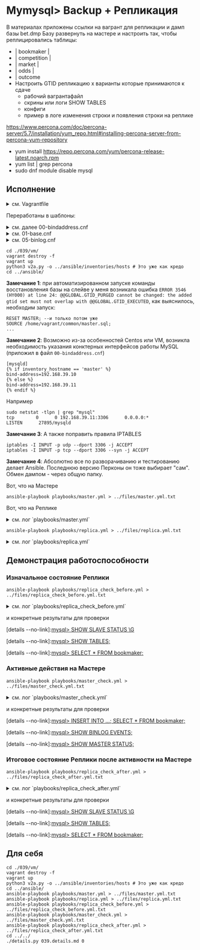 # Mymysql> Backup + Репликация 

В материалах приложены ссылки на вагрант для репликации и дамп базы bet.dmp
Базу развернуть на мастере и настроить так, чтобы реплицировались таблицы:
* | bookmaker          |
* | competition        |
* | market             |
* | odds               |
* | outcome
* Настроить GTID репликацию x варианты которые принимаются к сдаче
  * рабочий вагрантафайл
  * скрины или логи SHOW TABLES
  * конфиги
  * пример в логе изменения строки и появления строки на реплике

https://www.percona.com/doc/percona-server/5.7/installation/yum_repo.html#installing-percona-server-from-percona-yum-repository
* yum install https://repo.percona.com/yum/percona-release-latest.noarch.rpm
* yum list | grep percona
* sudo dnf module disable mysql

## Исполнение


<details><summary>см. Vagrantfile</summary>

```text
# -*- mode: ruby -*-
# vi: set ft=ruby :

Vagrant.configure(2) do |config|
  # "centos/7"
  config.vm.box = "generic/centos7"
  # vagrant-gatling-rsync is starting the sync engine
  # because you have at least one rsync folder.
  # To disable this behavior, set `config.gatling.rsync_on_startup = false` in your Vagrantfile.
  config.gatling.rsync_on_startup = false

  config.vm.provider "virtualbox" do |v|
    v.memory = 256
    v.cpus = 1
  end

  config.vm.synced_folder "common/", "/home/vagrant/common"

  config.vm.define "master" do |master|
    master.vm.network "private_network", ip: "192.168.39.10", virtualbox__intnet: "mysql"
    master.vm.hostname = "master"
  end

  config.vm.define "replica" do |replica|
    replica.vm.network "private_network", ip: "192.168.39.11", virtualbox__intnet: "mysql"
    replica.vm.hostname = "replica"
  end

end

```

</details>

Переработаны в шаблоны:


<details><summary>см. далее 00-bindaddress.cnf</summary>

```text
[mysqld]
{% if inventory_hostname == 'master' %}
bind-address=192.168.39.10
{% else %}
bind-address=192.168.39.11
{% endif %}

```

</details>


<details><summary>см. 01-base.cnf</summary>

```text
[mysqld]
pid-file=/var/run/mysqld/mysqld.pid
log-error=/var/log/mysqld.log
datadir=/var/lib/mysql
socket=/var/lib/mysql/mysql.sock
symbolic-links=0

server-id = {{ server_id }}
innodb_file_per_table = 1
skip-name-resolve

```

</details>


<details><summary>см. 05-binlog.cnf</summary>

```text
[mysqld]
log-bin = mysql-bin
expire-logs-days = 7
max-binlog-size = 16M
binlog-format = "MIXED"

# GTID replication config
log-slave-updates = On
gtid-mode = On
enforce-gtid-consistency = On

{% if inventory_hostname == 'replica' %}
# Эта часть только для слэйва - исключаем репликацию таблиц
replicate-ignore-table=bet.events_on_demand
replicate-ignore-table=bet.v_same_event
{% endif %}
```

</details>

```shell
cd ./039/vm/
vagrant destroy -f
vagrant up
python3 v2a.py -o ../ansible/inventories/hosts # Это уже как кредо
cd ../ansible/
```

__Замечание 1__: при автоматизированном запуске команды восстановления базы на слейве у меня возникала ошибка `ERROR 3546 (HY000) at line 24: @@GLOBAL.GTID_PURGED cannot be changed: the added gtid set must not overlap with @@GLOBAL.GTID_EXECUTED`, как выяснилось, необходим запуск:
```sqlite-psql
RESET MASTER; --и только потом уже
SOURCE /home/vagrant/common/master.sql;
...
```
__Замечание 2__: Возможно из-за особенностей Centos или VM, возникла необходимость указания конктерных интерфейсов работы MySQL (приложил в файл `00-bindaddress.cnf`)
```properties
[mysqld]
{% if inventory_hostname == 'master' %}
bind-address=192.168.39.10
{% else %}
bind-address=192.168.39.11
{% endif %}
```
Например

```shell
sudo netstat -tlpn | grep "mysql"
tcp        0      0 192.168.39.11:3306      0.0.0.0:*               LISTEN      27895/mysqld     
```
__Замечание 3__: А также поправить правила IPTABLES
```text
iptables -I INPUT -p udp --dport 3306 -j ACCEPT
iptables -I INPUT -p tcp --dport 3306 --syn -j ACCEPT
```

__Замечание 4__: Абсолютно все по разворачиванию и тестированию делает Ansible. Последнюю версию Перконы он тоже выбирает "сам". Обмен дампом - через общую папку.

Вот, что на Мастере

```shell
ansible-playbook playbooks/master.yml > ../files/master.yml.txt
```

Вот, что на Реплике


<details><summary>см. лог `playbooks/master.yml`</summary>

```text

PLAY [Playbook of MySQL master] ************************************************

TASK [Gathering Facts] *********************************************************
ok: [master]

TASK [../roles/master : Remove installed packages] *****************************
changed: [master] => (item=percona)

TASK [../roles/master : Remove files] ******************************************
changed: [master] => (item=/etc/my.cnf_*)
changed: [master] => (item=/etc/my.cnf.d*)
changed: [master] => (item=/etc/my.cnf.d/)
changed: [master] => (item=/etc/my.cnf)
changed: [master] => (item=/var/lib/mysql/)
changed: [master] => (item=/var/log/mysqld.log)
changed: [master] => (item=/home/vagrant/common/*)

TASK [../roles/master : Install https://repo.percona.com/yum/percona-release-latest.noarch.rpm] ***
changed: [master]

TASK [../roles/master : Get last Percona-Server-server version] ****************
changed: [master]

TASK [../roles/master : Print Last Percona Server version] *********************
ok: [master] => {
    "msg": "Last Percona Server version is 'Percona-Server-server-57'"
}

TASK [../roles/master : Install last Percona Server version: Percona-Server-server-57] ***
changed: [master]

TASK [../roles/master : Collect /etc/my.cnf.d/ files] **************************
changed: [master]

TASK [../roles/master : Collect /etc/my.cnf.d/ templated files] ****************
changed: [master] => (item=my.cnf.d/00-bindaddress.cnf)
changed: [master] => (item=my.cnf.d/01-base.cnf)
changed: [master] => (item=my.cnf.d/05-binlog.cnf)

TASK [../roles/master : Start MySQL] *******************************************
changed: [master]

TASK [../roles/master : MySQL root password] ***********************************
changed: [master]

TASK [../roles/master : Print MySQL root password] *****************************
ok: [master] => {
    "msg": "MySQL root password is 'ofTQn8mV5i;u'"
}

TASK [../roles/master : Mysql | ALTER ROOT USER] *******************************
changed: [master]

TASK [../roles/master : Just for ansible example reexecuting] ******************
changed: [master]

TASK [../roles/master : Mysql | SELECT server_id] ******************************
changed: [master]

TASK [../roles/master : Print Mysql server id] *********************************
ok: [master] => {
    "msg": "@@server_id\n1"
}

TASK [../roles/master : Mysql | SELECT SHOW VARIABLES LIKE 'gtid_mode'] ********
changed: [master]

TASK [../roles/master : Mysql | 'gtid_mode' VARIABLES] *************************
ok: [master] => {
    "msg": "Mysql gtid mode is'Variable_name\tValue\ngtid_mode\tON'"
}

TASK [../roles/master : Mysql | CREATE DATABASE `bet`;] ************************
changed: [master]

TASK [../roles/master : Collect dump file] *************************************
changed: [master]

TASK [../roles/master : Mysql | Restore database `bet`;] ***********************
changed: [master]

TASK [../roles/master : Mysql | CREATE repl USER;] *****************************
changed: [master]

TASK [../roles/master : Mysql | Dump database all master databases] ************
changed: [master]

TASK [../roles/master : Start MySQL] *******************************************
changed: [master]

TASK [../roles/master : Mysql | iptables] **************************************
changed: [master]

PLAY RECAP *********************************************************************
master                     : ok=25   changed=20   unreachable=0    failed=0    skipped=0    rescued=0    ignored=0   


```

</details>

```shell
ansible-playbook playbooks/replica.yml > ../files/replica.yml.txt
```


<details><summary>см. лог `playbooks/replica.yml`</summary>

```text

PLAY [Playbook of MySQL replica] ***********************************************

TASK [Gathering Facts] *********************************************************
ok: [replica]

TASK [../roles/replica : Remove installed packages] ****************************
changed: [replica] => (item=percona)

TASK [../roles/replica : Remove files] *****************************************
changed: [replica] => (item=/etc/my.cnf.d/)
changed: [replica] => (item=/etc/my.cnf)
changed: [replica] => (item=/var/lib/mysql/)
changed: [replica] => (item=/var/log/mysqld.log)

TASK [../roles/replica : Install https://repo.percona.com/yum/percona-release-latest.noarch.rpm] ***
changed: [replica]

TASK [../roles/replica : Get last Percona-Server-server version] ***************
changed: [replica]

TASK [../roles/replica : Print Last Percona Server version] ********************
ok: [replica] => {
    "msg": "Last Percona Server version is 'Percona-Server-server-57'"
}

TASK [../roles/replica : Install last Percona Server version: Percona-Server-server-57] ***
changed: [replica]

TASK [../roles/replica : Collect /etc/my.cnf.d/ files] *************************
changed: [replica]

TASK [../roles/replica : Collect /etc/my.cnf.d/ templated files] ***************
changed: [replica] => (item=my.cnf.d/00-bindaddress.cnf)
changed: [replica] => (item=my.cnf.d/01-base.cnf)
changed: [replica] => (item=my.cnf.d/05-binlog.cnf)

TASK [../roles/replica : Start MySQL] ******************************************
changed: [replica]

TASK [../roles/replica : MySQL root password] **********************************
changed: [replica]

TASK [../roles/replica : Print MySQL root password] ****************************
ok: [replica] => {
    "msg": "MySQL root password is '+h%WrpC6UraE'"
}

TASK [../roles/replica : Mysql | ALTER ROOT USER] ******************************
changed: [replica]

TASK [../roles/replica : Just for ansible example reexecuting] *****************
changed: [replica]

TASK [../roles/replica : Mysql | SELECT server_id] *****************************
changed: [replica]

TASK [../roles/replica : Print Mysql server id] ********************************
ok: [replica] => {
    "msg": "@@server_id\n2"
}

TASK [../roles/replica : Mysql | SELECT SHOW VARIABLES LIKE 'gtid_mode'] *******
changed: [replica]

TASK [../roles/replica : Mysql | 'gtid_mode' VARIABLES] ************************
ok: [replica] => {
    "msg": "Mysql gtid mode is'Variable_name\tValue\ngtid_mode\tON'"
}

TASK [../roles/replica : Mysql | Configure SLAVE] ******************************
changed: [replica] => (item=RESET MASTER;)
changed: [replica] => (item=SOURCE /home/vagrant/common/master.sql;)
changed: [replica] => (item=SHOW DATABASES LIKE 'bet';)
changed: [replica] => (item=USE bet; SHOW TABLES;)
changed: [replica] => (item=CHANGE MASTER TO MASTER_HOST='192.168.39.10', MASTER_PORT = 3306, MASTER_USER = 'repl', MASTER_PASSWORD = '!OtusLinux2021', MASTER_AUTO_POSITION = 1;)
changed: [replica] => (item=START SLAVE;)

PLAY RECAP *********************************************************************
replica                    : ok=19   changed=14   unreachable=0    failed=0    skipped=0    rescued=0    ignored=0   


```

</details>

## Демонстрация работоспособности

### Изначальное состояние Реплики

```shell
ansible-playbook playbooks/replica_check_before.yml > ../files/replica_check_before.yml.txt
```


<details><summary>см. лог `playbooks/replica_check_before.yml`</summary>

```text

PLAY [Playbook of check MySQL slave before master activity] ********************

TASK [Gathering Facts] *********************************************************
ok: [replica]

TASK [../roles/replica_check_before : Mysql | SLAVE | SHOW SLAVE STATUS] *******
changed: [replica]

TASK [../roles/replica_check_before : debug] ***********************************
ok: [replica] => {
    "msg": {
        "changed": true,
        "cmd": "mysql -uroot -p'P@ssw0rd' -e \"SHOW SLAVE STATUS \\G\"",
        "delta": "0:00:00.166595",
        "end": "2021-10-01 01:17:02.013935",
        "failed": false,
        "rc": 0,
        "start": "2021-10-01 01:17:01.847340",
        "stderr": "mysql: [Warning] Using a password on the command line interface can be insecure.",
        "stderr_lines": [
            "mysql: [Warning] Using a password on the command line interface can be insecure."
        ],
        "stdout": "*************************** 1. row ***************************\n               Slave_IO_State: Waiting for master to send event\n                  Master_Host: 192.168.39.10\n                  Master_User: repl\n                  Master_Port: 3306\n                Connect_Retry: 60\n              Master_Log_File: mysql-bin.000003\n          Read_Master_Log_Pos: 194\n               Relay_Log_File: replica-relay-bin.000002\n                Relay_Log_Pos: 367\n        Relay_Master_Log_File: mysql-bin.000003\n             Slave_IO_Running: Yes\n            Slave_SQL_Running: Yes\n              Replicate_Do_DB: \n          Replicate_Ignore_DB: \n           Replicate_Do_Table: \n       Replicate_Ignore_Table: bet.events_on_demand,bet.v_same_event\n      Replicate_Wild_Do_Table: \n  Replicate_Wild_Ignore_Table: \n                   Last_Errno: 0\n                   Last_Error: \n                 Skip_Counter: 0\n          Exec_Master_Log_Pos: 194\n              Relay_Log_Space: 576\n              Until_Condition: None\n               Until_Log_File: \n                Until_Log_Pos: 0\n           Master_SSL_Allowed: No\n           Master_SSL_CA_File: \n           Master_SSL_CA_Path: \n              Master_SSL_Cert: \n            Master_SSL_Cipher: \n               Master_SSL_Key: \n        Seconds_Behind_Master: 0\nMaster_SSL_Verify_Server_Cert: No\n                Last_IO_Errno: 0\n                Last_IO_Error: \n               Last_SQL_Errno: 0\n               Last_SQL_Error: \n  Replicate_Ignore_Server_Ids: \n             Master_Server_Id: 1\n                  Master_UUID: 8fb97be6-2254-11ec-a39a-080027e0760b\n             Master_Info_File: /var/lib/mysql/master.info\n                    SQL_Delay: 0\n          SQL_Remaining_Delay: NULL\n      Slave_SQL_Running_State: Slave has read all relay log; waiting for more updates\n           Master_Retry_Count: 86400\n                  Master_Bind: \n      Last_IO_Error_Timestamp: \n     Last_SQL_Error_Timestamp: \n               Master_SSL_Crl: \n           Master_SSL_Crlpath: \n           Retrieved_Gtid_Set: \n            Executed_Gtid_Set: 8fb97be6-2254-11ec-a39a-080027e0760b:1-40\n                Auto_Position: 1\n         Replicate_Rewrite_DB: \n                 Channel_Name: \n           Master_TLS_Version: ",
        "stdout_lines": [
            "*************************** 1. row ***************************",
            "               Slave_IO_State: Waiting for master to send event",
            "                  Master_Host: 192.168.39.10",
            "                  Master_User: repl",
            "                  Master_Port: 3306",
            "                Connect_Retry: 60",
            "              Master_Log_File: mysql-bin.000003",
            "          Read_Master_Log_Pos: 194",
            "               Relay_Log_File: replica-relay-bin.000002",
            "                Relay_Log_Pos: 367",
            "        Relay_Master_Log_File: mysql-bin.000003",
            "             Slave_IO_Running: Yes",
            "            Slave_SQL_Running: Yes",
            "              Replicate_Do_DB: ",
            "          Replicate_Ignore_DB: ",
            "           Replicate_Do_Table: ",
            "       Replicate_Ignore_Table: bet.events_on_demand,bet.v_same_event",
            "      Replicate_Wild_Do_Table: ",
            "  Replicate_Wild_Ignore_Table: ",
            "                   Last_Errno: 0",
            "                   Last_Error: ",
            "                 Skip_Counter: 0",
            "          Exec_Master_Log_Pos: 194",
            "              Relay_Log_Space: 576",
            "              Until_Condition: None",
            "               Until_Log_File: ",
            "                Until_Log_Pos: 0",
            "           Master_SSL_Allowed: No",
            "           Master_SSL_CA_File: ",
            "           Master_SSL_CA_Path: ",
            "              Master_SSL_Cert: ",
            "            Master_SSL_Cipher: ",
            "               Master_SSL_Key: ",
            "        Seconds_Behind_Master: 0",
            "Master_SSL_Verify_Server_Cert: No",
            "                Last_IO_Errno: 0",
            "                Last_IO_Error: ",
            "               Last_SQL_Errno: 0",
            "               Last_SQL_Error: ",
            "  Replicate_Ignore_Server_Ids: ",
            "             Master_Server_Id: 1",
            "                  Master_UUID: 8fb97be6-2254-11ec-a39a-080027e0760b",
            "             Master_Info_File: /var/lib/mysql/master.info",
            "                    SQL_Delay: 0",
            "          SQL_Remaining_Delay: NULL",
            "      Slave_SQL_Running_State: Slave has read all relay log; waiting for more updates",
            "           Master_Retry_Count: 86400",
            "                  Master_Bind: ",
            "      Last_IO_Error_Timestamp: ",
            "     Last_SQL_Error_Timestamp: ",
            "               Master_SSL_Crl: ",
            "           Master_SSL_Crlpath: ",
            "           Retrieved_Gtid_Set: ",
            "            Executed_Gtid_Set: 8fb97be6-2254-11ec-a39a-080027e0760b:1-40",
            "                Auto_Position: 1",
            "         Replicate_Rewrite_DB: ",
            "                 Channel_Name: ",
            "           Master_TLS_Version: "
        ]
    }
}

TASK [../roles/replica_check_before : Store check to file] *********************
changed: [replica -> localhost]

TASK [../roles/replica_check_before : Mysql | SLAVE | SHOW TABLES] *************
changed: [replica]

TASK [../roles/replica_check_before : Store check to file] *********************
ok: [replica -> localhost]

TASK [../roles/replica_check_before : Mysql | SLAVE | SELECT * FROM bookmaker] ***
changed: [replica]

TASK [../roles/replica_check_before : Store check to file] *********************
ok: [replica -> localhost]

PLAY RECAP *********************************************************************
replica                    : ok=8    changed=4    unreachable=0    failed=0    skipped=0    rescued=0    ignored=0   


```

</details>

и конкретные результаты для проверки

[details --no-link]:[mysql> SHOW SLAVE STATUS \G](./039/files/replica_before-show_slave_status.txt)

[details --no-link]:[mysql> SHOW TABLES;](./039/files/replica_before-slave_show_tables.txt)

[details --no-link]:[mysql> SELECT * FROM bookmaker;](./039/files/replica_before-select_from_bookmaker.txt)

### Активные действия на Мастере

```shell
ansible-playbook playbooks/master_check.yml > ../files/master_check.yml.txt
```


<details><summary>см. лог `playbooks/master_check.yml`</summary>

```text

PLAY [Playbook of check MySQL master] ******************************************

TASK [Gathering Facts] *********************************************************
ok: [master]

TASK [../roles/master_check : Mysql | MASTER | show master status] *************
changed: [master]

TASK [../roles/master_check : Store check to file] *****************************
changed: [master -> localhost]

TASK [../roles/master_check : Mysql | MASTER | SELECT * FROM bookmaker (after INSERT)] ***
changed: [master]

TASK [../roles/master_check : Store check to file] *****************************
ok: [master -> localhost]

TASK [../roles/master_check : Mysql | MASTER | SHOW BINLOG EVENTS] *************
changed: [master]

TASK [../roles/master_check : Store check to file] *****************************
changed: [master -> localhost]

PLAY RECAP *********************************************************************
master                     : ok=7    changed=5    unreachable=0    failed=0    skipped=0    rescued=0    ignored=0   


```

</details>

и конкретные результаты для проверки

[details --no-link]:[mysql> INSERT INTO ...; SELECT * FROM bookmaker;](./039/files/master_check-select_after_insert.txt)

[details --no-link]:[mysql> SHOW BINLOG EVENTS;](./039/files/master_check-show_binlog_events.txt)

[details --no-link]:[mysql> SHOW MASTER STATUS;](./039/files/master_check-show_master_status.txt)

### Итоговое состояние Реплики после активности на Мастере

```shell
ansible-playbook playbooks/replica_check_after.yml > ../files/replica_check_after.yml.txt
```


<details><summary>см. лог `playbooks/replica_check_after.yml`</summary>

```text

PLAY [Playbook of check MySQL slave after master activity] *********************

TASK [Gathering Facts] *********************************************************
ok: [replica]

TASK [../roles/replica_check_after : Mysql | SLAVE | SHOW SLAVE STATUS] ********
changed: [replica]

TASK [../roles/replica_check_after : Store check to file] **********************
changed: [replica -> localhost]

TASK [../roles/replica_check_after : Mysql | SLAVE | SHOW TABLES] **************
changed: [replica]

TASK [../roles/replica_check_after : Store check to file] **********************
ok: [replica -> localhost]

TASK [../roles/replica_check_after : Mysql | SLAVE | SELECT * FROM bookmaker] ***
changed: [replica]

TASK [../roles/replica_check_after : Store check to file] **********************
changed: [replica -> localhost]

TASK [../roles/replica_check_after : Mysql | SLAVE | VARIABLES gtid_executed] ***
changed: [replica]

TASK [../roles/replica_check_after : Store check to file] **********************
ok: [replica -> localhost]

PLAY RECAP *********************************************************************
replica                    : ok=9    changed=6    unreachable=0    failed=0    skipped=0    rescued=0    ignored=0   


```

</details>

и конкретные результаты для проверки

[details --no-link]:[mysql> SHOW SLAVE STATUS \G](./039/files/replica_after-show_slave_status.txt)

[details --no-link]:[mysql> SHOW TABLES;](./039/files/replica_after-slave_show_tables.txt)

[details --no-link]:[mysql> SELECT * FROM bookmaker;](./039/files/replica_after-select_from_bookmaker.txt)

## Для себя

```shell
cd ./039/vm/
vagrant destroy -f
vagrant up
python3 v2a.py -o ../ansible/inventories/hosts # Это уже как кредо
cd ../ansible/
ansible-playbook playbooks/master.yml > ../files/master.yml.txt
ansible-playbook playbooks/replica.yml > ../files/replica.yml.txt
ansible-playbook playbooks/replica_check_before.yml > ../files/replica_check_before.yml.txt
ansible-playbook playbooks/master_check.yml > ../files/master_check.yml.txt
ansible-playbook playbooks/replica_check_after.yml > ../files/replica_check_after.yml.txt
cd ../../
./details.py 039.details.md 0
```

